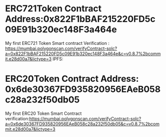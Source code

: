 # ERC721Token Contract Address:0x822F1bBAF215220FD5c09E91b320ec148F3a464e
My first ERC721 Token Smart contract Verification : https://mumbai.polygonscan.com/verifyContract-solc?a=0x822F1bBAF215220FD5c09E91b320ec148F3a464e&c=v0.8.7%2bcommit.e28d00a7&lictype=3
IPFS: 
# ERC20Token Contract Address: 0x6de30367FD935820956EAeB058c28a232f50db05
My first ERC20 Token Smart Contract verification:https://mumbai.polygonscan.com/verifyContract-solc?a=0x6de30367FD935820956EAeB058c28a232f50db05&c=v0.8.7%2bcommit.e28d00a7&lictype=3
